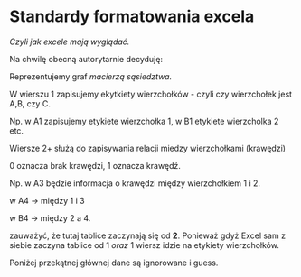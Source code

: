 # Standardy formatowania excela

*Czyli jak excele mają wyglądać.*

Na chwilę obecną autorytarnie decyduję:

Reprezentujemy graf *macierzą sąsiedztwa.*

W wierszu 1 zapisujemy ekytkiety wierzchołków - czyli czy wierzchołek jest A,B, czy C.

Np. w A1 zapisujemy etykiete wierzchołka 1, w B1 etykiete wierzcholka 2 etc.

Wiersze 2+ służą do zapisywania relacji miedzy wierzchołkami (krawędzi)

0 oznacza brak krawędzi, 1 oznacza krawędź.

Np. w A3 będzie informacja o krawędzi między wierzchołkiem 1 i 2.

w A4 -> między 1 i 3

w B4 -> między 2 a 4.

zauważyć, że tutaj tablice zaczynają się od **2**. Ponieważ gdyż Excel sam z siebie zaczyna tablice od 1 *oraz* 1 wiersz idzie na etykiety wierzchołków.

Poniżej przekątnej głównej dane są ignorowane i guess.